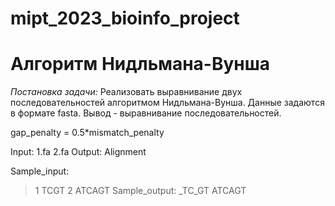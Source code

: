 # mipt_2023_bioinfo_project

# Алгоритм Нидльмана-Вунша
*Постановка задачи:*
Реализовать выравнивание двух последовательностей алгоритмом Нидльмана-Вунша. Данные задаются в формате fasta. Вывод - выравнивание последовательностей. 

gap_penalty = 0.5*mismatch_penalty 

Input: 1.fa 2.fa 
Output: Alignment

Sample_input: 
>1 
TCGT 
>2 
ATCAGT 
Sample_output: 
_TC_GT 
ATCAGT 
